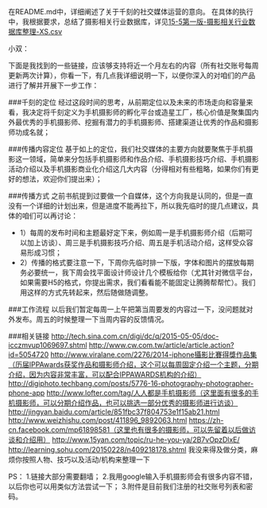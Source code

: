 在README.md中，详细阐述了关于千刻的社交媒体运营的意向。
在具体的执行中，我根据要求，总结了摄影相关行业数据库，详见[15-5第一版-摄影相关行业数据库整理-XS.csv](https://github.com/angela2harry/Qiankr_Media_Operating/blob/master/15-5%E7%AC%AC%E4%B8%80%E7%89%88-%E6%91%84%E5%BD%B1%E7%9B%B8%E5%85%B3%E8%A1%8C%E4%B8%9A%E6%95%B0%E6%8D%AE%E5%BA%93%E6%95%B4%E7%90%86-XS.csv)

小双：

下面是我找到的一些链接，应该够支持将近一个月左右的内容（所有社交账号每周更新两次计算），你看一下，有几点我详细说明一下，以便你深入的对咱们的产品进行了解并开展下一步工作：

###千刻的定位
经过这段时间的思考，从前期定位以及未来的市场走向和容量来看，我决定将千刻定义为手机摄影师的孵化平台或造星工厂，核心价值是聚集国内外最优秀的手机摄影师、挖掘有潜力的手机摄影师、搭建渠道让优秀的作品和摄影师功成名就；

###传播内容定位
基于如上的定位，我们社交媒体的主要方向就要聚焦于手机摄影这一领域，简单来分包括手机摄影师和作品介绍、手机摄影技巧介绍、手机摄影活动介绍以及手机摄影商业化介绍这几大内容（分得相对有些粗略，如果你们有更好的想法，欢迎你们提出来）；

###传播方式
之前书航提到过要做一个自媒体，这个方向我是认同的，但是一直没有一个详细的计划出来，但是进度不能再拉下，所以我先临时的提几点建议，具体的咱们可以再讨论：
- 1）每周的发布时间和主题最好定下来，例如周一是手机摄影师介绍（后期可以加上访谈）、周三是手机摄影技巧介绍、周五是手机活动介绍，这样受众容易形成习惯；
- 2）传播的格式要注意一下，下周你先临时排一下版，字体和图片的摆放每期务必要统一，我下周会找平面设计师设计几个模板给你（尤其针对微信平台，如果需要H5的格式，你提出需求，我们看看能不能固定让腾腾帮帮忙）。我们用这样的方式先转起来，然后随做随调整。

###工作流程
以后我们暂定每周一上午把第当周要发的内容过一下，没问题就对外发布。周五的时候整理一下当周内容的反馈情况。

###相关链接
http://tech.sina.com.cn/digi/dc/q/2015-05-05/doc-icczmvup1069697.shtml
http://www.cw.com.tw/article/article.action?id=5054720
http://www.viralane.com/2276/2014-iphone攝影比賽得獎作品集（历届IPPAwards获奖作品和摄影师介绍，这个可以每周固定介绍一个主题，分期介绍，因为内容非常丰富，可以配合IPPAWARDS机构的介绍）
http://digiphoto.techbang.com/posts/5776-16-photography-photographer-phone-app
http://www.lofter.com/tag/人人都是手机摄影师（这里面有很多的手机摄影师，可以分期介绍作品，也可以挑选一部分优秀的摄影师进行访谈）
http://jingyan.baidu.com/article/851fbc37f804753e1f15ab21.html
http://www.weizhishu.com/post/411896_9892063.html
https://zh-cn.facebook.com/mp61898581（这里也有很多的摄影师，可以先留着以后做访谈和介绍用）
http://www.15yan.com/topic/ru-he-you-ya/2B7vOpzDlxE/
http://learning.sohu.com/20150228/n409218178.shtml
我没来得及做分类，麻烦你按照人物、技巧以及活动/机构来整理一下

PS：
1.链接大部分需要翻墙；
2.我用google输入手机摄影师会有很多内容不错，以后你也可以用类似方法尝试一下；
3.附件是目前我们注册的社交账号列表和密码。
